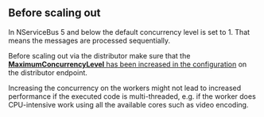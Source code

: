 ## Before scaling out

In NServiceBus 5 and below the default concurrency level is set to 1. That means the messages are processed sequentially. 

Before scaling out via the distributor make sure that the [**MaximumConcurrencyLevel** has been increased in the configuration](/nservicebus/operations/tuning.md#tuning-concurrency) on the distributor endpoint. 

Increasing the concurrency on the workers might not lead to increased performance if the executed code is multi-threaded, e.g. if the worker does CPU-intensive work using all the available cores such as video encoding.